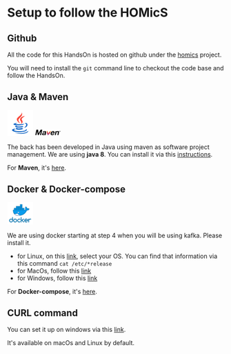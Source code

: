 # Setup to follow the HOMicS

## **Github**

All the code for this HandsOn is hosted on github under the [homics](https://github.com/homics) project. 

You will need to install the `git` command line to checkout the code base and follow the HandsOn.

## **Java** & **Maven**

![java](img/java.png) ![maven](img/maven.png)

The back has been developed in Java using maven as software project management. We are using **java 8**. You can install
it via this [instructions](https://docs.oracle.com/javase/8/docs/technotes/guides/install/install_overview.html).

For **Maven**, it's [here](https://maven.apache.org/install.html).

## **Docker** & **Docker-compose**

![docker](img/docker.png) 

We are using docker starting at step 4 when you will be using kafka. Please install it.

- for Linux, on this [link](https://docs.docker.com/install/), select your OS. You can find that information via this
command `cat /etc/*release`
- for MacOs, follow this [link](https://docs.docker.com/docker-for-mac/install/)
- for Windows, follow this [link](https://docs.docker.com/docker-for-windows/install/)

For **Docker-compose**, it's [here](https://docs.docker.com/compose/install/).


## **CURL** command

You can set it up on windows via this [link](https://curl.haxx.se/download.html).

It's available on macOs and Linux by default.
